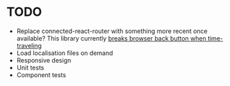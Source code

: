 # TODO

* Replace connected-react-router with something more recent once available? This library currently [breaks browser back button when time-traveling](https://github.com/ReactTraining/react-router/commit/9c69957c2fc34920b3b6761bdb983d0f13320d79#commitcomment-20862310)
* Load localisation files on demand
* Responsive design
* Unit tests
* Component tests

